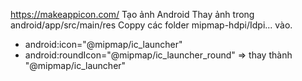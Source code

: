 https://makeappicon.com/
Tạo ảnh Android
Thay ảnh trong android/app/src/main/res
Coppy các folder mipmap-hdpi/Idpi... vào.
+ android:icon="@mipmap/ic_launcher"
+ android:roundIcon="@mipmap/ic_launcher_round" => thay thành "@mipmap/ic_launcher"